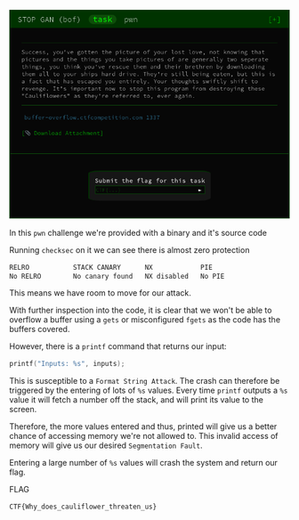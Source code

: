 ![](./images/logo.png)

In this `pwn` challenge we're provided with a binary and it's source code

Running `checksec` on it we can see there is almost zero protection

```
RELRO           STACK CANARY      NX            PIE             
No RELRO        No canary found   NX disabled   No PIE
```

This means we have room to move for our attack.

With further inspection into the code, it is clear that we won't be able to overflow a buffer using a `gets` or misconfigured `fgets` as the code has the buffers covered.

However, there is a `printf` command that returns our input:

```c
printf("Inputs: %s", inputs);
```

This is susceptible to a `Format String Attack`. The crash can therefore be triggered by the entering of lots of `%s` values. 
Every time `printf` outputs a `%s` value it will fetch a number off the stack, and will print its value to the screen. 

Therefore, the more values entered and thus, printed will give us a better chance of accessing memory we're not allowed to. 
This invalid access of memory will give us our desired `Segmentation Fault`.

Entering a large number of `%s` values will crash the system and return our flag.


FLAG
```
CTF{Why_does_cauliflower_threaten_us}
```